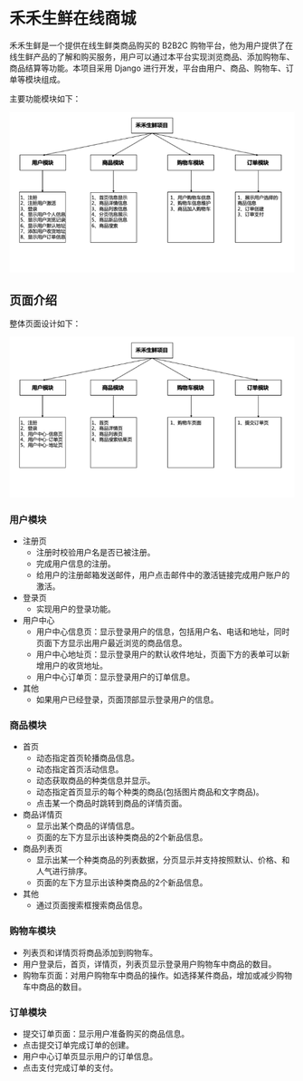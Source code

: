 # 禾禾生鲜在线商城

禾禾生鲜是一个提供在线生鲜类商品购买的 B2B2C 购物平台，他为用户提供了在线生鲜产品的了解和购买服务，用户可以通过本平台实现浏览商品、添加购物车、商品结算等功能。本项目采用 Django 进行开发，平台由用户、商品、购物车、订单等模块组成。

主要功能模块如下：

![2](images/2.png)

## 页面介绍

整体页面设计如下：

![1](images/1.png)

### 用户模块

- 注册页
    - 注册时校验用户名是否已被注册。
    - 完成用户信息的注册。
    - 给用户的注册邮箱发送邮件，用户点击邮件中的激活链接完成用户账户的激活。
- 登录页
    - 实现用户的登录功能。
- 用户中心
    - 用户中心信息页：显示登录用户的信息，包括用户名、电话和地址，同时页面下方显示出用户最近浏览的商品信息。
    - 用户中心地址页：显示登录用户的默认收件地址，页面下方的表单可以新增用户的收货地址。
    - 用户中心订单页：显示登录用户的订单信息。
- 其他
    - 如果用户已经登录，页面顶部显示登录用户的信息。

### 商品模块

- 首页
    - 动态指定首页轮播商品信息。
    - 动态指定首页活动信息。
    - 动态获取商品的种类信息并显示。
    - 动态指定首页显示的每个种类的商品(包括图片商品和文字商品)。
    - 点击某一个商品时跳转到商品的详情页面。
- 商品详情页
    - 显示出某个商品的详情信息。
    - 页面的左下方显示出该种类商品的2个新品信息。
- 商品列表页
    - 显示出某一个种类商品的列表数据，分页显示并支持按照默认、价格、和人气进行排序。
    - 页面的左下方显示出该种类商品的2个新品信息。
- 其他
    - 通过页面搜索框搜索商品信息。

### 购物车模块

- 列表页和详情页将商品添加到购物车。
- 用户登录后，首页，详情页，列表页显示登录用户购物车中商品的数目。
- 购物车页面：对用户购物车中商品的操作。如选择某件商品，增加或减少购物车中商品的数目。

### 订单模块

- 提交订单页面：显示用户准备购买的商品信息。
- 点击提交订单完成订单的创建。
- 用户中心订单页显示用户的订单信息。
- 点击支付完成订单的支付。
